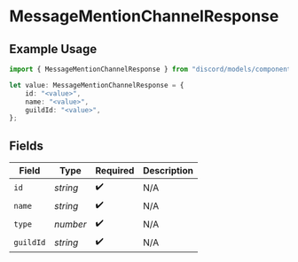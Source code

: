 # MessageMentionChannelResponse

## Example Usage

```typescript
import { MessageMentionChannelResponse } from "discord/models/components";

let value: MessageMentionChannelResponse = {
    id: "<value>",
    name: "<value>",
    guildId: "<value>",
};
```

## Fields

| Field              | Type               | Required           | Description        |
| ------------------ | ------------------ | ------------------ | ------------------ |
| `id`               | *string*           | :heavy_check_mark: | N/A                |
| `name`             | *string*           | :heavy_check_mark: | N/A                |
| `type`             | *number*           | :heavy_check_mark: | N/A                |
| `guildId`          | *string*           | :heavy_check_mark: | N/A                |